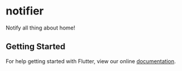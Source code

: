 # notifier

Notify all thing about home!

## Getting Started

For help getting started with Flutter, view our online
[documentation](https://flutter.io/).
